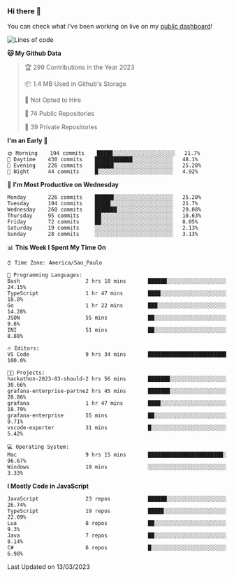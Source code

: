 ### Hi there 👋

<!--
**guicaulada/guicaulada** is a ✨ _special_ ✨ repository because its `README.md` (this file) appears on your GitHub profile.

Here are some ideas to get you started:

- 🔭 I’m currently working on ...
- 🌱 I’m currently learning ...
- 👯 I’m looking to collaborate on ...
- 🤔 I’m looking for help with ...
- 💬 Ask me about ...
- 📫 How to reach me: ...
- 😄 Pronouns: ...
- ⚡ Fun fact: ...
-->

You can check what I've been working on live on my [public dashboard](https://guicaulada.grafana.net/public-dashboards/7b7f644500ec4e6cb5d7a4e7b5ed0dab)!

<!--START_SECTION:waka-->
![Lines of code](https://img.shields.io/badge/From%20Hello%20World%20I%27ve%20Written-9.5%20million%20lines%20of%20code-blue)

**🐱 My Github Data** 

> 🏆 299 Contributions in the Year 2023
 > 
> 📦 1.4 MB Used in Github's Storage 
 > 
> 🚫 Not Opted to Hire
 > 
> 📜 74 Public Repositories 
 > 
> 🔑 39 Private Repositories  
 > 
**I'm an Early 🐤** 

```text
🌞 Morning    194 commits    █████░░░░░░░░░░░░░░░░░░░░   21.7% 
🌆 Daytime    430 commits    ████████████░░░░░░░░░░░░░   48.1% 
🌃 Evening    226 commits    ██████░░░░░░░░░░░░░░░░░░░   25.28% 
🌙 Night      44 commits     █░░░░░░░░░░░░░░░░░░░░░░░░   4.92%

```
📅 **I'm Most Productive on Wednesday** 

```text
Monday       226 commits    ██████░░░░░░░░░░░░░░░░░░░   25.28% 
Tuesday      194 commits    █████░░░░░░░░░░░░░░░░░░░░   21.7% 
Wednesday    260 commits    ███████░░░░░░░░░░░░░░░░░░   29.08% 
Thursday     95 commits     ██░░░░░░░░░░░░░░░░░░░░░░░   10.63% 
Friday       72 commits     ██░░░░░░░░░░░░░░░░░░░░░░░   8.05% 
Saturday     19 commits     ░░░░░░░░░░░░░░░░░░░░░░░░░   2.13% 
Sunday       28 commits     ░░░░░░░░░░░░░░░░░░░░░░░░░   3.13%

```


📊 **This Week I Spent My Time On** 

```text
⌚︎ Time Zone: America/Sao_Paulo

💬 Programming Languages: 
Bash                     2 hrs 18 mins       ██████░░░░░░░░░░░░░░░░░░░   24.15% 
TypeScript               1 hr 47 mins        ████░░░░░░░░░░░░░░░░░░░░░   18.8% 
Go                       1 hr 22 mins        ███░░░░░░░░░░░░░░░░░░░░░░   14.28% 
JSON                     55 mins             ██░░░░░░░░░░░░░░░░░░░░░░░   9.6% 
INI                      51 mins             ██░░░░░░░░░░░░░░░░░░░░░░░   8.88%

🔥 Editors: 
VS Code                  9 hrs 34 mins       █████████████████████████   100.0%

🐱‍💻 Projects: 
hackathon-2023-03-should-2 hrs 56 mins       ███████░░░░░░░░░░░░░░░░░░   30.66% 
grafana-enterprise-partne2 hrs 45 mins       ███████░░░░░░░░░░░░░░░░░░   28.86% 
grafana                  1 hr 47 mins        ████░░░░░░░░░░░░░░░░░░░░░   18.79% 
grafana-enterprise       55 mins             ██░░░░░░░░░░░░░░░░░░░░░░░   9.71% 
vscode-exporter          31 mins             █░░░░░░░░░░░░░░░░░░░░░░░░   5.42%

💻 Operating System: 
Mac                      9 hrs 15 mins       ████████████████████████░   96.67% 
Windows                  19 mins             ░░░░░░░░░░░░░░░░░░░░░░░░░   3.33%

```

**I Mostly Code in JavaScript** 

```text
JavaScript               23 repos            ██████░░░░░░░░░░░░░░░░░░░   26.74% 
TypeScript               19 repos            █████░░░░░░░░░░░░░░░░░░░░   22.09% 
Lua                      8 repos             ██░░░░░░░░░░░░░░░░░░░░░░░   9.3% 
Java                     7 repos             ██░░░░░░░░░░░░░░░░░░░░░░░   8.14% 
C#                       6 repos             █░░░░░░░░░░░░░░░░░░░░░░░░   6.98%

```



 Last Updated on 13/03/2023
<!--END_SECTION:waka-->
